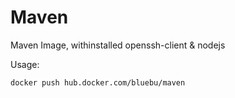 # Maven

Maven Image, withinstalled openssh-client & nodejs

Usage:

~~~
docker push hub.docker.com/bluebu/maven
~~~


